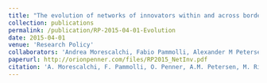 ```yaml
---
title: "The evolution of networks of innovators within and across borders: Evidence from patent data"
collection: publications
permalink: /publication/RP-2015-04-01-Evolution
date: 2015-04-01
venue: 'Research Policy'
collaborators: 'Andrea Morescalchi, Fabio Pammolli, Alexander M Petersen and Massimo Riccaboni'
paperurl: http://orionpenner.com/files/RP2015_NetInv.pdf
citation: 'A. Morescalchi, F. Pammolli, O. Penner, A.M. Petersen, M. Riccaboni (2015) &quot;The evolution of networks of innovators within and across borders: Evidence from patent data&quot; <i>Research Policy</i>. 44(3)'
---
```

